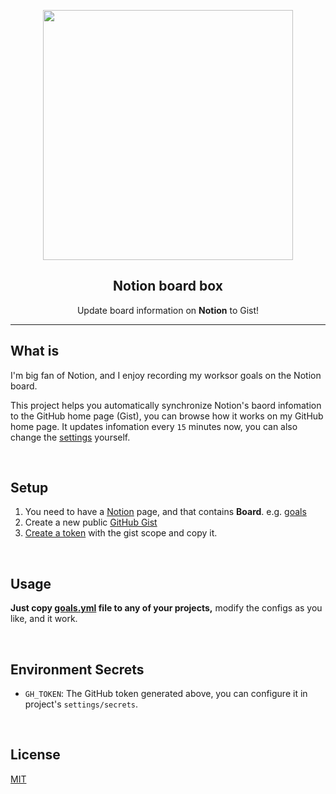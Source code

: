 <p align="center">
  <img width="400" src="https://user-images.githubusercontent.com/11304944/85104014-4d1fd300-b23a-11ea-964b-e5d7274f0e00.png" />
  <h2 align="center">Notion board box</h2>
  <p align="center">Update board information on <b>Notion</b> to Gist!</p>
</p>

---

## What is

I'm big fan of Notion, and I enjoy recording my worksor goals on the Notion board.

This project helps you automatically synchronize Notion's baord infomation to the GitHub home page (Gist),
you can browse how it works on my GitHub home page. It updates infomation every `15` minutes now,
you can also change the [settings](https://github.com/unix/notion-board-box/blob/77b57507ca71dd0ab1e1a3260dfebfa617f0dd09/.github/workflows/goals.yml#L7) yourself.

<br/>

## Setup

1. You need to have a [Notion](https://www.notion.so/) page, and that contains **Board**. e.g. [goals](https://www.notion.so/9d274b2fc30444358ef988c0d1d884b8)
2. Create a new public [GitHub Gist](https://gist.github.com/)
3. [Create a token](https://github.com/settings/tokens/new) with the gist scope and copy it.

<br/>

## Usage

**Just copy [goals.yml](https://github.com/unix/notion-board-box/blob/master/.github/workflows/goals.yml) file to any of your projects,**
modify the configs as you like, and it work.

<br />

## Environment Secrets

  - `GH_TOKEN`: The GitHub token generated above, you can configure it in project's `settings/secrets`.


<br />

## License

[MIT](https://github.com/unix/notion-board-box/blob/master/LICENSE)
